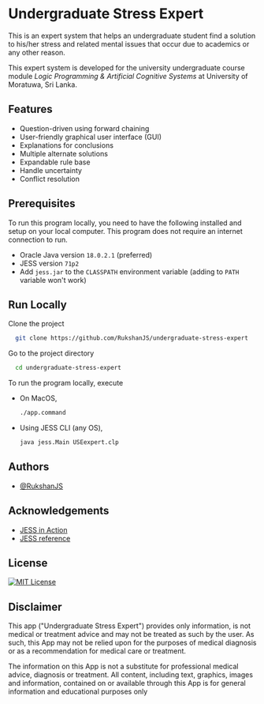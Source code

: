 # Undergraduate Stress Expert

This is an expert system that helps an undergraduate student find a solution to his/her stress and related mental issues that occur due to academics or any other reason.

This expert system is developed for the university undergraduate course module _Logic Programming & Artificial Cognitive Systems_ at University of Moratuwa, Sri Lanka.

## Features

- Question-driven using forward chaining
- User-friendly graphical user interface (GUI)
- Explanations for conclusions
- Multiple alternate solutions
- Expandable rule base
- Handle uncertainty
- Conflict resolution

## Prerequisites

To run this program locally, you need to have the following installed and setup on your local computer. This program does not require an internet connection to run.

- Oracle Java version `18.0.2.1` (preferred)
- JESS version `71p2`
- Add `jess.jar` to the `CLASSPATH` environment variable (adding to `PATH` variable won't work)

## Run Locally

Clone the project

```bash
  git clone https://github.com/RukshanJS/undergraduate-stress-expert
```

Go to the project directory

```bash
  cd undergraduate-stress-expert
```

To run the program locally, execute

- On MacOS,

  ```bash
  ./app.command
  ```

- Using JESS CLI (any OS),

  ```bash
  java jess.Main USEexpert.clp
  ```

## Authors

- [@RukshanJS](https://www.github.com/RukshanJS)

## Acknowledgements

- [JESS in Action](https://www.manning.com/books/jess-in-action?origin=product-look-inside)
- [JESS reference](http://alvarestech.com/temp/fuzzyjess/Jess60/Jess70b7/docs/index.html)

## License

[![MIT License](https://img.shields.io/badge/License-MIT-green.svg)](https://choosealicense.com/licenses/mit/)

## Disclaimer

This app ("Undergraduate Stress Expert") provides only information, is not medical or treatment advice and may not be treated as such by the user. As such, this App may not be relied upon for the purposes of medical diagnosis or as a recommendation for medical care or treatment.

The information on this App is not a substitute for professional medical advice, diagnosis or treatment. All content, including text, graphics, images and information, contained on or available through this App is for general information and educational purposes only
